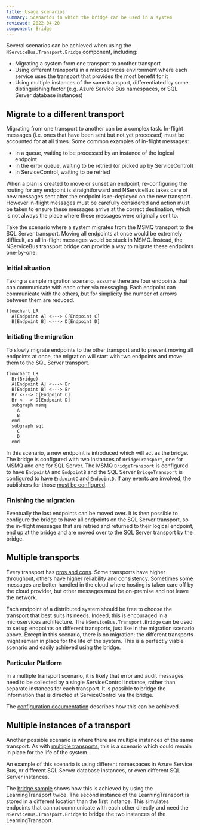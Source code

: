 ```yaml
---
title: Usage scenarios
summary: Scenarios in which the bridge can be used in a system
reviewed: 2022-04-20
component: Bridge
---
```

Several scenarios can be achieved when using the `NServiceBus.Transport.Bridge` component, including:

- Migrating a system from one transport to another transport
- Using different transports in a microservices environment where each service uses the transport that provides the most benefit for it
- Using multiple instances of the same transport, differentiated by some distinguishing factor (e.g. Azure Service Bus namespaces, or SQL Server database instances)

## Migrate to a different transport

Migrating from one transport to another can be a complex task. In-flight messages (i.e. ones that have been sent but not yet processed) must be accounted for at all times. Some common examples of in-flight messages:

- In a queue, waiting to be processed by an instance of the logical endpoint
- In the error queue, waiting to be retried (or picked up by ServiceControl)
- In ServiceControl, waiting to be retried

When a plan is created to move or sunset an endpoint, re-configuring the routing for any endpoint is straightforward and NServiceBus takes care of new messages sent after the endpoint is re-deployed on the new transport. However in-flight messages must be carefully considered and action must be taken to ensure these messages arrive at the correct destination, which is not always the place where these messages were originally sent to.

Take the scenario where a system migrates from the MSMQ transport to the SQL Server transport. Moving all endpoints at once would be extremely difficult, as all in-flight messages would be stuck in MSMQ. Instead, the NServiceBus transport bridge can provide a way to migrate these endpoints one-by-one.

### Initial situation

Taking a sample migration scenario, assume there are four endpoints that can communicate with each other via messaging. Each endpoint can communicate with the others, but for simplicity the number of arrows between them are reduced.

```mermaid
flowchart LR
  A[Endpoint A] <---> C[Endpoint C]
  B[Endpoint B] <---> D[Endpoint D]
```

### Initiating the migration

To slowly migrate endpoints to the other transport and to prevent moving all endpoints at once, the migration will start with two endpoints and move them to the SQL Server transport.

```mermaid
flowchart LR
  Br(Bridge)
  A[Endpoint A] <---> Br
  B[Endpoint B] <---> Br
  Br <---> C[Endpoint C]
  Br <---> D[Endpoint D]
  subgraph msmq
    A
    B
  end
  subgraph sql
    C
    D
  end
```

In this scenario, a new endpoint is introduced which will act as the bridge. The bridge is configured with two instances of `BridgeTransport`, one for MSMQ and one for SQL Server. The MSMQ `BridgeTransport` is configured to have `EndpointA` and `EndpointB` and the SQL Server `BridgeTransport` is configured to have `EndpointC` and `EndpointD`. If any events are involved, the publishers for those [must be configured](/nservicebus/bridge/configuration.md#registering-publishers).

### Finishing the migration

Eventually the last endpoints can be moved over. It is then possible to configure the bridge to have all endpoints on the SQL Server transport, so the in-flight messages that are retried and returned to their logical endpoint, end up at the bridge and are moved over to the SQL Server transport by the bridge.

## Multiple transports

Every transport has [pros and cons](/transports/selecting.md). Some transports have higher throughput, others have higher reliability and consistency. Sometimes some messages are better handled in the cloud where hosting is taken care off by the cloud provider, but other messages must be on-premise and not leave the network.

Each endpoint of a distributed system should be free to choose the transport that best suits its needs. Indeed, this is encouraged in a microservices architecture. The `NServiceBus.Transport.Bridge` can be used to set up endpoints on different transports, just like in the migration scenario above. Except in this scenario, there is no migration; the different transports might remain in place for the life of the system. This is a perfectly viable scenario and easily achieved using the bridge.

### Particular Platform

In a multiple transport scenario, it is likely that error and audit messages need to be collected by a single ServiceControl instance, rather than separate instances for each transport. It is possible to bridge the information that is directed at ServiceControl via the bridge.

The [configuration documentation](/nservicebus/bridge/configuration.md) describes how this can be achieved.

## Multiple instances of a transport

Another possible scenario is where there are multiple instances of the same transport. As with [multiple transports](#multiple-transports), this is a scenario which could remain in place for the life of the system.

An example of this scenario is using different namespaces in Azure Service Bus, or different SQL Server database instances, or even different SQL Server instances.

The [bridge sample](/samples/bridge/simple) shows how this is achieved by using the LearningTransport twice. The second instance of the LearningTransport is stored in a different location than the first instance. This simulates endpoints that cannot communicate with each other directly and need the `NServiceBus.Transport.Bridge` to bridge the two instances of the LearningTransport.
